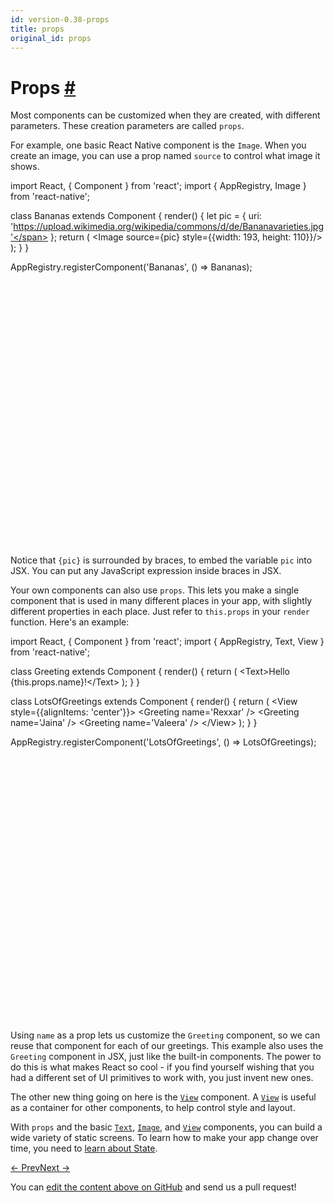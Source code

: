 ```yaml
---
id: version-0.38-props
title: props
original_id: props
---
```

<a id="content"></a><h1><a class="anchor" name="props"></a>Props <a class="hash-link" href="docs/props.html#props">#</a></h1><div><p>Most components can be customized when they are created, with different parameters. These creation parameters are called <code>props</code>.</p><p>For example, one basic React Native component is the <code>Image</code>. When you
create an image, you can use a prop named <code>source</code> to control what image it shows.</p><div class="web-player"><div class="prism language-javascript">import React<span class="token punctuation">,</span> <span class="token punctuation">{</span> Component <span class="token punctuation">}</span> from <span class="token string">'react'</span><span class="token punctuation">;</span>
import <span class="token punctuation">{</span> AppRegistry<span class="token punctuation">,</span> Image <span class="token punctuation">}</span> from <span class="token string">'react-native'</span><span class="token punctuation">;</span>

class <span class="token class-name">Bananas</span> extends <span class="token class-name">Component</span> <span class="token punctuation">{</span>
  <span class="token function">render<span class="token punctuation">(</span></span><span class="token punctuation">)</span> <span class="token punctuation">{</span>
    <span class="token keyword">let</span> pic <span class="token operator">=</span> <span class="token punctuation">{</span>
      uri<span class="token punctuation">:</span> <span class="token string">'https://upload.wikimedia.org/wikipedia/commons/d/de/Bananavarieties.jpg'</span>
    <span class="token punctuation">}</span><span class="token punctuation">;</span>
    <span class="token keyword">return</span> <span class="token punctuation">(</span>
      &lt;Image source<span class="token operator">=</span><span class="token punctuation">{</span>pic<span class="token punctuation">}</span> style<span class="token operator">=</span><span class="token punctuation">{</span><span class="token punctuation">{</span>width<span class="token punctuation">:</span> <span class="token number">193</span><span class="token punctuation">,</span> height<span class="token punctuation">:</span> <span class="token number">110</span><span class="token punctuation">}</span><span class="token punctuation">}</span><span class="token operator">/</span><span class="token operator">&gt;</span>
    <span class="token punctuation">)</span><span class="token punctuation">;</span>
  <span class="token punctuation">}</span>
<span class="token punctuation">}</span>

AppRegistry<span class="token punctuation">.</span><span class="token function">registerComponent<span class="token punctuation">(</span></span><span class="token string">'Bananas'</span><span class="token punctuation">,</span> <span class="token punctuation">(</span><span class="token punctuation">)</span> <span class="token operator">=</span><span class="token operator">&gt;</span> Bananas<span class="token punctuation">)</span><span class="token punctuation">;</span></div><iframe style="margin-top:4px;" width="880" height="420" data-src="//cdn.rawgit.com/dabbott/react-native-web-player/gh-v1.2.4/index.html#code=import%20React%2C%20%7B%20Component%20%7D%20from%20'react'%3B%0Aimport%20%7B%20AppRegistry%2C%20Image%20%7D%20from%20'react-native'%3B%0A%0Aclass%20Bananas%20extends%20Component%20%7B%0A%20%20render()%20%7B%0A%20%20%20%20let%20pic%20%3D%20%7B%0A%20%20%20%20%20%20uri%3A%20'https%3A%2F%2Fupload.wikimedia.org%2Fwikipedia%2Fcommons%2Fd%2Fde%2FBananavarieties.jpg'%0A%20%20%20%20%7D%3B%0A%20%20%20%20return%20(%0A%20%20%20%20%20%20%3CImage%20source%3D%7Bpic%7D%20style%3D%7B%7Bwidth%3A%20193%2C%20height%3A%20110%7D%7D%2F%3E%0A%20%20%20%20)%3B%0A%20%20%7D%0A%7D%0A%0AAppRegistry.registerComponent('Bananas'%2C%20()%20%3D%3E%20Bananas)%3B" frameborder="0"></iframe></div><p>Notice that <code>{pic}</code> is surrounded by braces, to embed the variable <code>pic</code> into JSX. You can put any JavaScript expression inside braces in JSX.</p><p>Your own components can also use <code>props</code>. This lets you make a single component
that is used in many different places in your app, with slightly different
properties in each place. Just refer to <code>this.props</code> in your <code>render</code> function. Here's an example:</p><div class="web-player"><div class="prism language-javascript">import React<span class="token punctuation">,</span> <span class="token punctuation">{</span> Component <span class="token punctuation">}</span> from <span class="token string">'react'</span><span class="token punctuation">;</span>
import <span class="token punctuation">{</span> AppRegistry<span class="token punctuation">,</span> Text<span class="token punctuation">,</span> View <span class="token punctuation">}</span> from <span class="token string">'react-native'</span><span class="token punctuation">;</span>

class <span class="token class-name">Greeting</span> extends <span class="token class-name">Component</span> <span class="token punctuation">{</span>
  <span class="token function">render<span class="token punctuation">(</span></span><span class="token punctuation">)</span> <span class="token punctuation">{</span>
    <span class="token keyword">return</span> <span class="token punctuation">(</span>
      &lt;Text<span class="token operator">&gt;</span>Hello <span class="token punctuation">{</span><span class="token keyword">this</span><span class="token punctuation">.</span>props<span class="token punctuation">.</span>name<span class="token punctuation">}</span><span class="token operator">!</span>&lt;<span class="token operator">/</span>Text<span class="token operator">&gt;</span>
    <span class="token punctuation">)</span><span class="token punctuation">;</span>
  <span class="token punctuation">}</span>
<span class="token punctuation">}</span>

class <span class="token class-name">LotsOfGreetings</span> extends <span class="token class-name">Component</span> <span class="token punctuation">{</span>
  <span class="token function">render<span class="token punctuation">(</span></span><span class="token punctuation">)</span> <span class="token punctuation">{</span>
    <span class="token keyword">return</span> <span class="token punctuation">(</span>
      &lt;View style<span class="token operator">=</span><span class="token punctuation">{</span><span class="token punctuation">{</span>alignItems<span class="token punctuation">:</span> <span class="token string">'center'</span><span class="token punctuation">}</span><span class="token punctuation">}</span><span class="token operator">&gt;</span>
        &lt;Greeting name<span class="token operator">=</span><span class="token string">'Rexxar'</span> <span class="token operator">/</span><span class="token operator">&gt;</span>
        &lt;Greeting name<span class="token operator">=</span><span class="token string">'Jaina'</span> <span class="token operator">/</span><span class="token operator">&gt;</span>
        &lt;Greeting name<span class="token operator">=</span><span class="token string">'Valeera'</span> <span class="token operator">/</span><span class="token operator">&gt;</span>
      &lt;<span class="token operator">/</span>View<span class="token operator">&gt;</span>
    <span class="token punctuation">)</span><span class="token punctuation">;</span>
  <span class="token punctuation">}</span>
<span class="token punctuation">}</span>

AppRegistry<span class="token punctuation">.</span><span class="token function">registerComponent<span class="token punctuation">(</span></span><span class="token string">'LotsOfGreetings'</span><span class="token punctuation">,</span> <span class="token punctuation">(</span><span class="token punctuation">)</span> <span class="token operator">=</span><span class="token operator">&gt;</span> LotsOfGreetings<span class="token punctuation">)</span><span class="token punctuation">;</span></div><iframe style="margin-top:4px;" width="880" height="420" data-src="//cdn.rawgit.com/dabbott/react-native-web-player/gh-v1.2.4/index.html#code=import%20React%2C%20%7B%20Component%20%7D%20from%20'react'%3B%0Aimport%20%7B%20AppRegistry%2C%20Text%2C%20View%20%7D%20from%20'react-native'%3B%0A%0Aclass%20Greeting%20extends%20Component%20%7B%0A%20%20render()%20%7B%0A%20%20%20%20return%20(%0A%20%20%20%20%20%20%3CText%3EHello%20%7Bthis.props.name%7D!%3C%2FText%3E%0A%20%20%20%20)%3B%0A%20%20%7D%0A%7D%0A%0Aclass%20LotsOfGreetings%20extends%20Component%20%7B%0A%20%20render()%20%7B%0A%20%20%20%20return%20(%0A%20%20%20%20%20%20%3CView%20style%3D%7B%7BalignItems%3A%20'center'%7D%7D%3E%0A%20%20%20%20%20%20%20%20%3CGreeting%20name%3D'Rexxar'%20%2F%3E%0A%20%20%20%20%20%20%20%20%3CGreeting%20name%3D'Jaina'%20%2F%3E%0A%20%20%20%20%20%20%20%20%3CGreeting%20name%3D'Valeera'%20%2F%3E%0A%20%20%20%20%20%20%3C%2FView%3E%0A%20%20%20%20)%3B%0A%20%20%7D%0A%7D%0A%0AAppRegistry.registerComponent('LotsOfGreetings'%2C%20()%20%3D%3E%20LotsOfGreetings)%3B" frameborder="0"></iframe></div><p>Using <code>name</code> as a prop lets us customize the <code>Greeting</code> component, so we can reuse that component for each of our greetings. This example also uses the <code>Greeting</code> component in JSX, just like the built-in components. The power to do this is what makes React so cool - if you find yourself wishing that you had a different set of UI primitives to work with, you just invent new ones.</p><p>The other new thing going on here is the <a href="/react-native/docs/view.html" target=""><code>View</code></a> component. A <a href="/react-native/docs/view.html" target=""><code>View</code></a> is useful
as a container for other components, to help control style and layout.</p><p>With <code>props</code> and the basic <a href="/react-native/docs/text.html" target=""><code>Text</code></a>, <a href="/react-native/docs/image.html" target=""><code>Image</code></a>, and <a href="/react-native/docs/view.html" target=""><code>View</code></a> components, you can
build a wide variety of static screens. To learn how to make your app change over time, you need to <a href="/react-native/docs/state.html" target="">learn about State</a>.</p></div><div class="docs-prevnext"><a class="docs-prev" href="docs/tutorial.html#content">← Prev</a><a class="docs-next" href="docs/state.html#content">Next →</a></div><p class="edit-page-block">You can <a target="_blank" href="https://github.com/facebook/react-native/blob/master/docs/Props.md">edit the content above on GitHub</a> and send us a pull request!</p>
